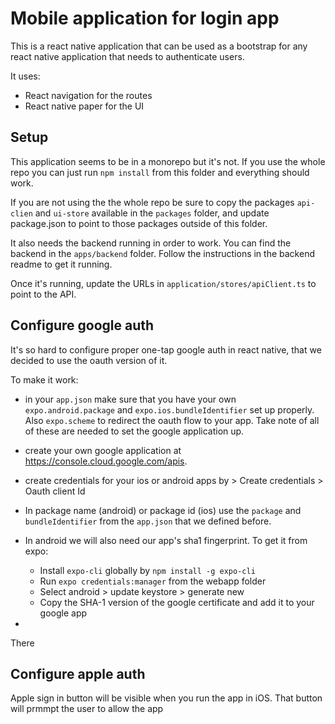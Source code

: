 # Mobile application for login app

This is a react native application that can be used as a bootstrap for any react native application that needs to authenticate users.

It uses:
* React navigation for the routes
* React native paper for the UI

## Setup
This application seems to be in a monorepo but it's not. If you use the whole repo you can just run `npm install` from this folder and everything should work.

If you are not using the the whole repo be sure to copy the packages `api-clien` and `ui-store` available in the `packages` folder, and update package.json to point to those packages outside of this folder.

It also needs the backend running in order to work. You can find the backend in the `apps/backend` folder. Follow the instructions in the backend readme to get it running.

Once it's running, update the URLs in `application/stores/apiClient.ts` to point to the API.

## Configure google auth
It's so hard to configure proper one-tap google auth in react native, that we decided to use the oauth version of it.

To make it work:
* in your `app.json` make sure that you have your own `expo.android.package` and `expo.ios.bundleIdentifier` set up properly. Also `expo.scheme` to redirect the oauth flow to your app. Take note of all of these are needed to set the google application up.
* create your own google application at https://console.cloud.google.com/apis.
* create credentials for your ios or android apps by > Create credentials > Oauth client Id
* In package name (android) or package id (ios) use the `package` and `bundleIdentifier` from the `app.json` that we defined before.
* In android we will also need our app's sha1 fingerprint. To get it from expo:
  * Install `expo-cli` globally by `npm install -g expo-cli`
  * Run `expo credentials:manager` from the webapp folder
  * Select android > update keystore > generate new
  * Copy the SHA-1 version of the google certificate and add it to your google app

* 


There 


## Configure apple auth
Apple sign in button will be visible when you run the app in iOS. That button will prmmpt the user to allow the app 